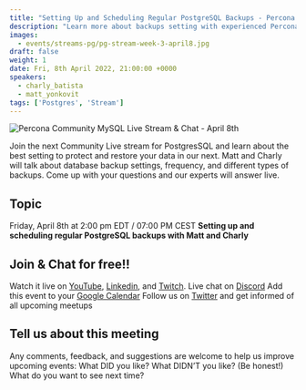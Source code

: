 ```yaml
---
title: "Setting Up and Scheduling Regular PostgreSQL Backups - Percona Community PostgreSQL Live Stream & Chat - April, 8th"
description: "Learn more about backups setting with experienced Percona experts to ensure that your data is secure and safe on April 8th at 2:00 pm EDT  / 07:00 PM CEST"
images:
  - events/streams-pg/pg-stream-week-3-april8.jpg
draft: false
weight: 1
date: Fri, 8th April 2022, 21:00:00 +0000
speakers:
  - charly_batista
  - matt_yonkovit
tags: ['Postgres', 'Stream']
---
```


![Percona Community MySQL Live Stream & Chat - April 8th](events/streams-pg/pg-stream-week-3-april8.jpg)

Join the next Community Live stream for PostgresSQL and learn about the best setting to protect and restore your data in our next. Matt and Charly will talk about database backup settings, frequency, and different types of backups. Come up with your questions and our experts will answer live.

## Topic
Friday, April 8th  at 2:00 pm EDT  / 07:00 PM CEST
**Setting up and scheduling regular PostgreSQL backups with Matt and Charly**

## Join & Chat for free!!
Watch it live on [YouTube](https://www.youtube.com/watch?v=3OeX-gsdwFc), [Linkedin](https://www.linkedin.com/video/event/urn:li:ugcPost:6915679761314832384/), and [Twitch](https://www.twitch.tv/perconacommunity).
Live chat on [Discord](http://per.co.na/discord)
Add this event to your [Google Calendar](https://calendar.google.com/event?action=TEMPLATE&tmeid=MXNiMjllM3Vpb2o5MGJjNWQwbWJwYmJvNGFfMjAyMjA0MDhUMTgwMDAwWiBmcmVkZWwubWFtaW5kcmFAcGVyY29uYS5jb20&tmsrc=fredel.mamindra%40percona.com)
Follow us on [Twitter](https://twitter.com/PerconaBytes) and get informed of all upcoming meetups


## Tell us about this meeting
Any comments, feedback, and suggestions are welcome to help us improve upcoming events:
What DID you like?
What DIDN’T you like? (Be honest!)
What do you want to see next time?